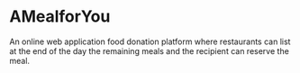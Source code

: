 # AMealforYou
An online web application food donation platform where restaurants can list at the end of the day the remaining meals and the recipient can reserve the meal.
